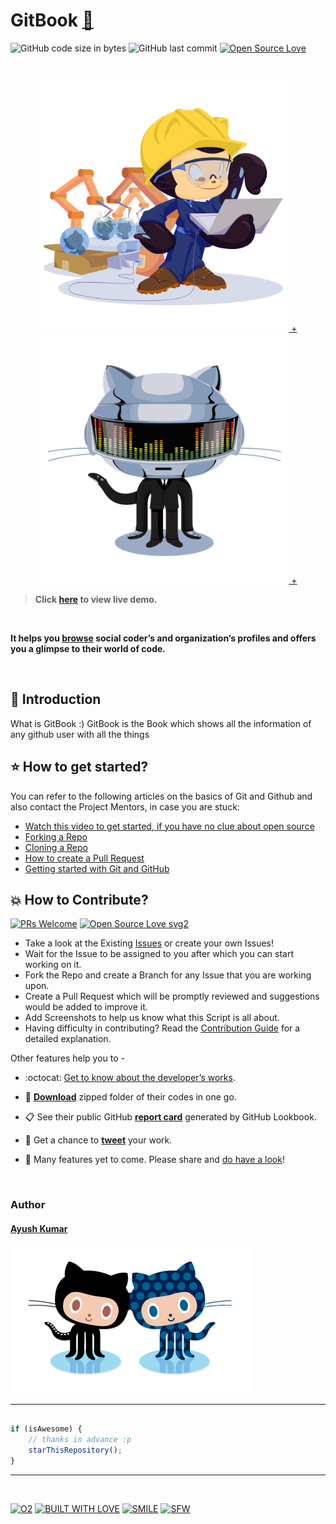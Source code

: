 # GitBook  [:mag_right:](https://ayush7614.github.io/GitBook/)

![GitHub code size in bytes](https://img.shields.io/github/languages/code-size/Ayush7614/GitBook?logo=github) ![GitHub last commit](https://img.shields.io/github/last-commit/Ayush7614/GitBook?logo=github) [![Open Source Love](https://badges.frapsoft.com/os/v2/open-source.svg?v=103)](https://github.com/Ayush7614)

<br>

 <p align="center">
    <a href="https://github.com/Ayush7614"><img src="https://github.com/Ayush7614/GitBook/blob/main/img/manufacturetocat.png" width=400px, height=400px /> +    <a href="https://github.com/Ayush7614"><img src="https://github.com/Ayush7614/GitBook/blob/main/img/Octat.gif" width=400px, height=400px /> + </a> 
 </a> 
</p>


> **Click [here](https://ayush7614.github.io/GitBook/) to view live demo.**

<br>

**It helps you [browse](https://github.com/Ayush7614/GitBook) social coder’s and organization’s profiles and offers you a glimpse to their world of code.**

<br>


## 📌 Introduction

What is GitBook :) GitBook is the Book which shows all the information of any github user with all the things

## ⭐ How to get started?

You can refer to the following articles on the basics of Git and Github and also contact the Project Mentors, in case you are stuck:

- [Watch this video to get started, if you have no clue about open source](https://youtu.be/SL5KKdmvJ1U)
- [Forking a Repo](https://help.github.com/en/github/getting-started-with-github/fork-a-repo)
- [Cloning a Repo](https://help.github.com/en/desktop/contributing-to-projects/creating-a-pull-request)
- [How to create a Pull Request](https://opensource.com/article/19/7/create-pull-request-github)
- [Getting started with Git and GitHub](https://towardsdatascience.com/getting-started-with-git-and-github-6fcd0f2d4ac6)

## 💥 How to Contribute?

[![PRs Welcome](https://img.shields.io/badge/PRs-welcome-brightgreen.svg?style=flat-square)](http://makeapullrequest.com)
[![Open Source Love svg2](https://badges.frapsoft.com/os/v2/open-source.svg?v=103)](https://github.com/ellerbrock/open-source-badges/)

- Take a look at the Existing [Issues](https://github.com/Ayush7614/GitBook/issues) or create your own Issues!
- Wait for the Issue to be assigned to you after which you can start working on it.
- Fork the Repo and create a Branch for any Issue that you are working upon.
- Create a Pull Request which will be promptly reviewed and suggestions would be added to improve it.
- Add Screenshots to help us know what this Script is all about.
- Having difficulty in contributing? Read the [Contribution Guide](https://github.com/Ayush7614/GitBook/blob/main/CONTRIBUTING.md) for a detailed explanation.


Other features help you to -

- :octocat: [Get to know about the developer’s works](https://github.com/Ayush7614/GitBook).
 
- :file_folder: **[Download](https://github.com/Ayush7614/GitBook)** zipped folder of their codes in one go.
 
- :clipboard: See their public GitHub **[report card](https://github.com/Ayush7614/GitBook)** generated by GitHub Lookbook.
 
- :rocket: Get a chance to **[tweet](https://github.com/Ayush7614/GitBook)** your work.
 
- :construction: Many features yet to come. Please share and [do have a look](https://ayush7614.github.io/GitBook/)!

<br>

### Author


#### [Ayush Kumar](https://www.linkedin.com/in/ayush-kumar-%F0%9F%87%AE%F0%9F%87%B3-984443191/)


[![octocat](./demo/forkit.gif)](https://ayush7614.github.io/GitBook/)

---------

```javascript

if (isAwesome) {
    // thanks in advance :p
    starThisRepository();
}

```

-----------

<br>

[![O2](https://forthebadge.com/images/badges/powered-by-oxygen.svg)](https://github.com/Ayush7614) [![BUILT WITH LOVE](https://forthebadge.com/images/badges/built-with-love.svg)](https://github.com/Ayush7614)  [![SMILE](https://forthebadge.com/images/badges/makes-people-smile.svg)](https://github.com/Ayush7614) [![SFW](https://forthebadge.com/images/badges/kinda-sfw.svg)](https://github.com/Ayush7614)

